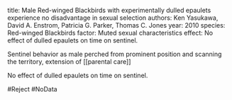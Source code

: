 title: Male Red-winged Blackbirds with experimentally dulled epaulets experience no disadvantage in sexual selection
authors: Ken Yasukawa, David A. Enstrom, Patricia G. Parker, Thomas C. Jones
year: 2010
species: Red-winged Blackbirds
factor: Muted sexual characteristics
effect: No effect of dulled epaulets on time on sentinel.

Sentinel behavior as male perched from prominent position and scanning the territory, extension of [[parental care]] 

No effect of dulled epaulets on time on sentinel.

#Reject #NoData 